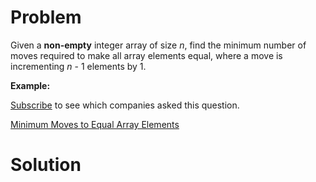 
# Problem

Given a **non-empty** integer array of size _n_, find the minimum number of
moves required to make all array elements equal, where a move is incrementing
_n_ - 1 elements by 1.

**Example:**

[Subscribe](/subscribe/) to see which companies asked this question.



[Minimum Moves to Equal Array Elements](https://leetcode.com/problems/minimum-moves-to-equal-array-elements)

# Solution



